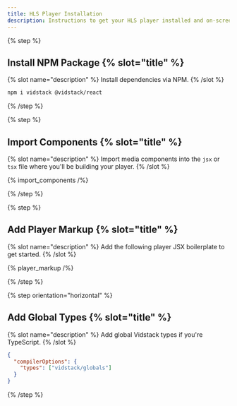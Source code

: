 ```yaml
---
title: HLS Player Installation
description: Instructions to get your HLS player installed and on-screen using React.
---
```


{% step %}

## Install NPM Package {% slot="title" %}

{% slot name="description" %}
Install dependencies via NPM.
{% /slot %}

```bash {% copy=true %}
npm i vidstack @vidstack/react
```

{% /step %}

{% step %}

## Import Components {% slot="title" %}

{% slot name="description" %}
Import media components into the `jsx` or `tsx` file where you'll be building your player.
{% /slot %}

{% import_components /%}

{% /step %}

{% step %}

## Add Player Markup {% slot="title" %}

{% slot name="description" %}
Add the following player JSX boilerplate to get started.
{% /slot %}

{% player_markup /%}

{% /step %}

{% step orientation="horizontal" %}

## Add Global Types {% slot="title" %}

{% slot name="description" %}
Add global Vidstack types if you're TypeScript.
{% /slot %}

```json {% title="tsconfig.json" copyHighlight=true highlight="3" %}
{
  "compilerOptions": {
    "types": ["vidstack/globals"]
  }
}
```

{% /step %}
